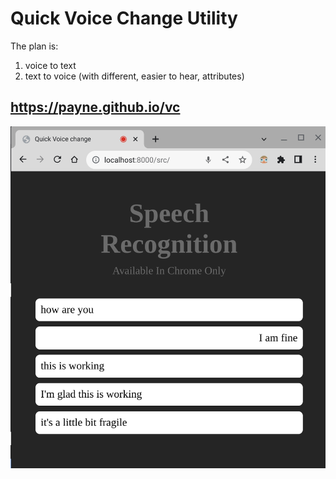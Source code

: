 # Quick Voice Change Utility

The plan is:
1. voice to text
2. text to voice (with different, easier to hear, attributes)

## https://payne.github.io/vc

![early progress screen grab](voice_to_text.png "First run of voice to text")
